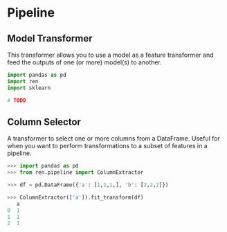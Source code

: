 # Pipeline

## Model Transformer

This transformer allows you to use a model as a feature transformer and feed the outputs of one (or more) model(s) to another. 

```python
import pandas as pd
import ren
import sklearn

# TODO

```



## Column Selector

A transformer to select one or more columns from a DataFrame. Useful for when you want to perform transformations to a subset of features in a pipeline. 


```python
>>> import pandas as pd
>>> from ren.pipeline import ColumnExtractor

>>> df = pd.DataFrame({'a': [1,1,1,], 'b': [2,2,2]})

>>> ColumnExtractor(['a']).fit_transform(df)
   a
0  1
1  1
2  1
```


